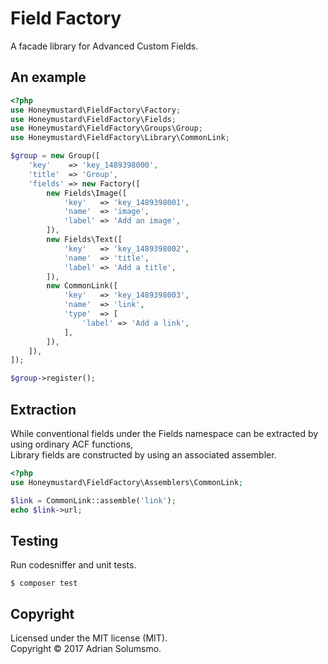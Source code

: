 # Field Factory

A facade library for Advanced Custom Fields.

## An example
```php
<?php
use Honeymustard\FieldFactory\Factory;
use Honeymustard\FieldFactory\Fields;
use Honeymustard\FieldFactory\Groups\Group;
use Honeymustard\FieldFactory\Library\CommonLink;

$group = new Group([
    'key'    => 'key_1489398000',
    'title'  => 'Group',
    'fields' => new Factory([
        new Fields\Image([
            'key'   => 'key_1489398001',
            'name'  => 'image',
            'label' => 'Add an image',
        ]),
        new Fields\Text([
            'key'   => 'key_1489398002',
            'name'  => 'title',
            'label' => 'Add a title',
        ]),
        new CommonLink([
            'key'   => 'key_1489398003',
            'name'  => 'link',
            'type'  => [
                'label' => 'Add a link',
            ],
        ]),
    ]),
]);

$group->register();
```

## Extraction
While conventional fields under the Fields namespace can be extracted by using ordinary ACF functions,  
Library fields are constructed by using an associated assembler.

```php
<?php
use Honeymustard\FieldFactory\Assemblers\CommonLink;

$link = CommonLink::assemble('link');
echo $link->url;
```

## Testing
Run codesniffer and unit tests.
```
$ composer test
```

## Copyright
Licensed under the MIT license (MIT).  
Copyright &copy; 2017 Adrian Solumsmo.
